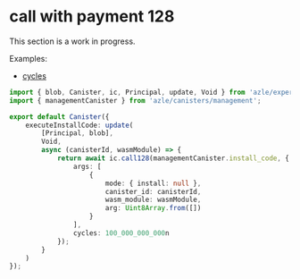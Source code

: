# call with payment 128

This section is a work in progress.

Examples:

-   [cycles](https://github.com/demergent-labs/azle/tree/main/examples/cycles)

```typescript
import { blob, Canister, ic, Principal, update, Void } from 'azle/experimental';
import { managementCanister } from 'azle/canisters/management';

export default Canister({
    executeInstallCode: update(
        [Principal, blob],
        Void,
        async (canisterId, wasmModule) => {
            return await ic.call128(managementCanister.install_code, {
                args: [
                    {
                        mode: { install: null },
                        canister_id: canisterId,
                        wasm_module: wasmModule,
                        arg: Uint8Array.from([])
                    }
                ],
                cycles: 100_000_000_000n
            });
        }
    )
});
```
